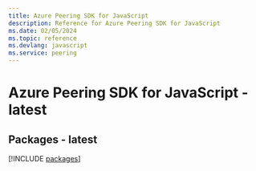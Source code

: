 ```yaml
---
title: Azure Peering SDK for JavaScript
description: Reference for Azure Peering SDK for JavaScript
ms.date: 02/05/2024
ms.topic: reference
ms.devlang: javascript
ms.service: peering
---
```

# Azure Peering SDK for JavaScript - latest
## Packages - latest
[!INCLUDE [packages](peering-index.md)]